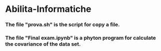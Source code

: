 # Abilita-Informatiche
### The file "prova.sh" is the script for copy a file.
### The file "Final exam.ipynb" is a phyton program for calculate the covariance of the data set.
